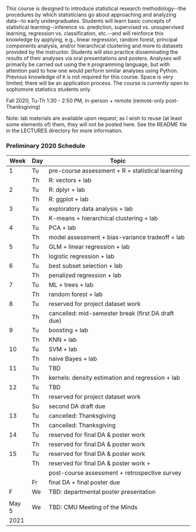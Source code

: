 
This course is designed to introduce statistical research methodology--the procedures by which statisticians go about approaching and analyzing data--to early undergraduates. Students will learn basic concepts of statistical learning--inference vs. prediction, supervised vs. unsupervised learning, regression vs. classification, etc.--and will reinforce this knowledge by applying, e.g., linear regression, random forest, principal components analysis, and/or hierarchical clustering and more to datasets provided by the instructor. Students will also practice disseminating the results of their analyses via oral presentations and posters. Analyses will primarily be carried out using the `R` programming language, but with attention paid to how one would perform similar analyses using Python. Previous knowledge of `R` is not required for this course. Space is very limited; there will be an application process. The course is currently open to sophomore statistics students only.

Fall 2020, Tu-Th 1:30 - 2:50 PM, in-person + remote (remote-only post-Thanksgiving)

Note: lab materials are available upon request; as I wish to reuse (at least
some elements of) them, they will not be posted here. See the README file
in the LECTURES directory for more information.

### Preliminary 2020 Schedule

| Week | Day | Topic |
| ---- | --- | ----- |
| 1    | Tu  | pre-course assessment + R + statistical learning |
|      | Th  | R: vectors + lab |
| 2    | Tu  | R: dplyr + lab |
|      | Th  | R: ggplot + lab
| 3    | Tu  | exploratory data analysis + lab |
|      | Th  | K-means + hierarchical clustering + lab |
| 4    | Tu  | PCA + lab |
|      | Th  | model assessment + bias-variance tradeoff + lab |
| 5    | Tu  | GLM + linear regression + lab |
|      | Th  | logistic regression + lab |
| 6    | Tu  | best subset selection + lab |
|      | Th  | penalized regression + lab |
| 7    | Tu  | ML + trees + lab |
|      | Th  | random forest + lab |
| 8    | Tu  | reserved for project dataset work |
|      | Th  | cancelled: mid-semester break (first DA draft due) |
| 9    | Tu  | boosting + lab |
|      | Th  | KNN + lab |
| 10   | Tu  | SVM + lab |
|      | Th  | naive Bayes + lab |
| 11   | Tu  | TBD |
|      | Th  | kernels: density estimation and regression + lab |
| 12   | Tu  | TBD |
|      | Th  | reserved for project dataset work |
|      | Su  | second DA draft due |
| 13   | Tu  | cancelled: Thanksgiving |
|      | Th  | cancelled: Thanksgiving |
| 14   | Tu  | reserved for final DA & poster work |
|      | Th  | reserved for final DA & poster work |
| 15   | Tu  | reserved for final DA & poster work |
|      | Th  | reserved for final DA & poster work + |
|      |     | post-course assessment + retrospective survey |
|      | Fr  | final DA + final poster due |
| F    | We  | TBD: departmental poster presentation |
|      |     |   |
| May 5| We  | TBD: CMU Meeting of the Minds |
| 2021 |     |   |

